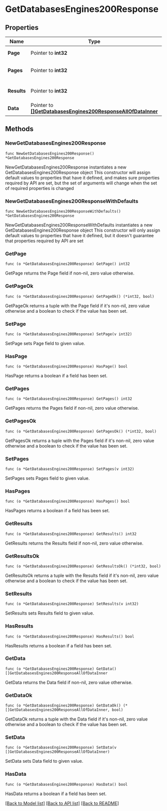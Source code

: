 # GetDatabasesEngines200Response

## Properties

Name | Type | Description | Notes
------------ | ------------- | ------------- | -------------
**Page** | Pointer to **int32** | The current [page](https://techdocs.akamai.com/linode-api/reference/pagination). | [optional] [readonly] 
**Pages** | Pointer to **int32** | The total number of [pages](https://techdocs.akamai.com/linode-api/reference/pagination). | [optional] [readonly] 
**Results** | Pointer to **int32** | The total number of results. | [optional] [readonly] 
**Data** | Pointer to [**[]GetDatabasesEngines200ResponseAllOfDataInner**](GetDatabasesEngines200ResponseAllOfDataInner.md) |  | [optional] 

## Methods

### NewGetDatabasesEngines200Response

`func NewGetDatabasesEngines200Response() *GetDatabasesEngines200Response`

NewGetDatabasesEngines200Response instantiates a new GetDatabasesEngines200Response object
This constructor will assign default values to properties that have it defined,
and makes sure properties required by API are set, but the set of arguments
will change when the set of required properties is changed

### NewGetDatabasesEngines200ResponseWithDefaults

`func NewGetDatabasesEngines200ResponseWithDefaults() *GetDatabasesEngines200Response`

NewGetDatabasesEngines200ResponseWithDefaults instantiates a new GetDatabasesEngines200Response object
This constructor will only assign default values to properties that have it defined,
but it doesn't guarantee that properties required by API are set

### GetPage

`func (o *GetDatabasesEngines200Response) GetPage() int32`

GetPage returns the Page field if non-nil, zero value otherwise.

### GetPageOk

`func (o *GetDatabasesEngines200Response) GetPageOk() (*int32, bool)`

GetPageOk returns a tuple with the Page field if it's non-nil, zero value otherwise
and a boolean to check if the value has been set.

### SetPage

`func (o *GetDatabasesEngines200Response) SetPage(v int32)`

SetPage sets Page field to given value.

### HasPage

`func (o *GetDatabasesEngines200Response) HasPage() bool`

HasPage returns a boolean if a field has been set.

### GetPages

`func (o *GetDatabasesEngines200Response) GetPages() int32`

GetPages returns the Pages field if non-nil, zero value otherwise.

### GetPagesOk

`func (o *GetDatabasesEngines200Response) GetPagesOk() (*int32, bool)`

GetPagesOk returns a tuple with the Pages field if it's non-nil, zero value otherwise
and a boolean to check if the value has been set.

### SetPages

`func (o *GetDatabasesEngines200Response) SetPages(v int32)`

SetPages sets Pages field to given value.

### HasPages

`func (o *GetDatabasesEngines200Response) HasPages() bool`

HasPages returns a boolean if a field has been set.

### GetResults

`func (o *GetDatabasesEngines200Response) GetResults() int32`

GetResults returns the Results field if non-nil, zero value otherwise.

### GetResultsOk

`func (o *GetDatabasesEngines200Response) GetResultsOk() (*int32, bool)`

GetResultsOk returns a tuple with the Results field if it's non-nil, zero value otherwise
and a boolean to check if the value has been set.

### SetResults

`func (o *GetDatabasesEngines200Response) SetResults(v int32)`

SetResults sets Results field to given value.

### HasResults

`func (o *GetDatabasesEngines200Response) HasResults() bool`

HasResults returns a boolean if a field has been set.

### GetData

`func (o *GetDatabasesEngines200Response) GetData() []GetDatabasesEngines200ResponseAllOfDataInner`

GetData returns the Data field if non-nil, zero value otherwise.

### GetDataOk

`func (o *GetDatabasesEngines200Response) GetDataOk() (*[]GetDatabasesEngines200ResponseAllOfDataInner, bool)`

GetDataOk returns a tuple with the Data field if it's non-nil, zero value otherwise
and a boolean to check if the value has been set.

### SetData

`func (o *GetDatabasesEngines200Response) SetData(v []GetDatabasesEngines200ResponseAllOfDataInner)`

SetData sets Data field to given value.

### HasData

`func (o *GetDatabasesEngines200Response) HasData() bool`

HasData returns a boolean if a field has been set.


[[Back to Model list]](../README.md#documentation-for-models) [[Back to API list]](../README.md#documentation-for-api-endpoints) [[Back to README]](../README.md)


